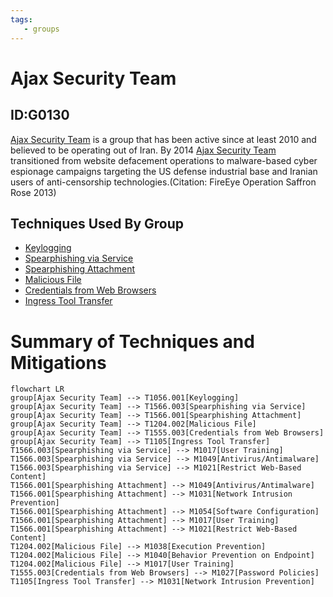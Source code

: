 ```yaml
---
tags:
   - groups
---
```

# Ajax Security Team
## ID:G0130
[Ajax Security Team](/mitre/groups/G0130) is a group that has been active since at least 2010 and believed to be operating out of Iran. By 2014 [Ajax Security Team](/mitre/groups/G0130) transitioned from website defacement operations to malware-based cyber espionage campaigns targeting the US defense industrial base and Iranian users of anti-censorship technologies.(Citation: FireEye Operation Saffron Rose 2013)
## Techniques Used By Group
* [Keylogging](/mitre/techniques/T1056/001)
* [Spearphishing via Service](/mitre/techniques/T1566/003)
* [Spearphishing Attachment](/mitre/techniques/T1566/001)
* [Malicious File](/mitre/techniques/T1204/002)
* [Credentials from Web Browsers](/mitre/techniques/T1555/003)
* [Ingress Tool Transfer](/mitre/techniques/T1105)

# Summary of Techniques and Mitigations
```mermaid
flowchart LR
group[Ajax Security Team] --> T1056.001[Keylogging]
group[Ajax Security Team] --> T1566.003[Spearphishing via Service]
group[Ajax Security Team] --> T1566.001[Spearphishing Attachment]
group[Ajax Security Team] --> T1204.002[Malicious File]
group[Ajax Security Team] --> T1555.003[Credentials from Web Browsers]
group[Ajax Security Team] --> T1105[Ingress Tool Transfer]
T1566.003[Spearphishing via Service] --> M1017[User Training]
T1566.003[Spearphishing via Service] --> M1049[Antivirus/Antimalware]
T1566.003[Spearphishing via Service] --> M1021[Restrict Web-Based Content]
T1566.001[Spearphishing Attachment] --> M1049[Antivirus/Antimalware]
T1566.001[Spearphishing Attachment] --> M1031[Network Intrusion Prevention]
T1566.001[Spearphishing Attachment] --> M1054[Software Configuration]
T1566.001[Spearphishing Attachment] --> M1017[User Training]
T1566.001[Spearphishing Attachment] --> M1021[Restrict Web-Based Content]
T1204.002[Malicious File] --> M1038[Execution Prevention]
T1204.002[Malicious File] --> M1040[Behavior Prevention on Endpoint]
T1204.002[Malicious File] --> M1017[User Training]
T1555.003[Credentials from Web Browsers] --> M1027[Password Policies]
T1105[Ingress Tool Transfer] --> M1031[Network Intrusion Prevention]
```
